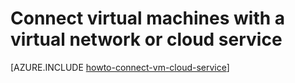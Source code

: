 <properties
	pageTitle="Connect VMs in a cloud service | Windows Azure"
	description="Connect a virtual machine to an Azure cloud service."
	services="virtual-machines"
	documentationCenter=""
	authors="cynthn"
	manager="timlt"
	editor=""
	tags="azure-service-management"/>

<tags
	ms.service="virtual-machines"
	ms.date="07/13/2015"
	wacn.date=""/>


# Connect virtual machines <!-- deleted by customization created with the classic deployment model --> with a virtual network or cloud service
<!-- deleted by customization

[AZURE.INCLUDE [learn-about-deployment-models](../includes/learn-about-deployment-models-classic-include.md)] Resource Manager model.

-->

[AZURE.INCLUDE [howto-connect-vm-cloud-service](../includes/howto-connect-vm-cloud-service.md)]
